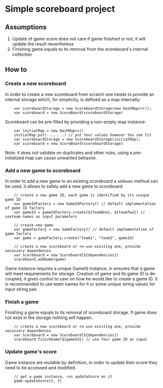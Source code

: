 # Simple scoreboard project

## Assumptions
1. Update of game score does not care if game finished or not, it will update the result nevertheless
2. Finishing game equals to its removal from the scoreboard's internal collection

## How to

### Create a new scoreboard
In order to create a new scoreboard from scratch one needs to provide an internal storage which, for simplicity, is defined as a map internally:

        var scoreboardStorage = new ScoreboardStorage(new HashMap<>());
        var scoreboard = new ScoreBoard(scoreboardStorage)

Scoreboard can be pre-filled by providing a non-empty map instance:
        
        var initialMap = new HashMap<>()
        initialMap.put(..., ...) // put Your values however You see fit
        var scoreboardStorage = new ScoreboardStorage(initialMap);
        var scoreboard = new ScoreBoard(scoreboardStorage)
        
Note: it does not validate on duplicates and other rules, using a pre-initialized map can cause unwanted behavior.

### Add a new game to scoreboard
In order to add a new game to an existing scoreboard a `addGame` method can be used, it allows to safely add a new game to scoreboard.

        // create a new game ID, each game is identified by its unique game ID 
        var gameIdFactory = new GameIdFactory() // default implementation of game ID factory
        var gameId = gameIdFactory.create(${teamOne}, ${teamTwo}) // useteam names as input parameters
        
        // create new game 
        var gameFactory = new GameFactory() // default implementation of game factory
        var game = gameFactory.create("team1", "team2", gameId)

        // create a new scoreboard or re-use existing one, provide necessary dependences
        var scoreboard = new Scoreboard(${dependencies})
        scoreboard.addGame(game)

Game instance requires a unique GameId instance, in ensures that a game will meet requirements for storage.
Creation of game and its game ID is de-coupled, it gives control to user on how he would like to create a game ID. 
It is recommended to use team names for it or some unique string values for input string pair.

### Finish a game
Finishing a game equals to its removal of scoreboard storage. If game does not exist in the storage nothing will happen.

        // create a new scoreboard or re-use existing one, provide necessary dependences
        var scoreboard = new Scoreboard(${dependencies})
        scoreboard.finishGame(${gameId}) // use Your game ID as input

### Update game's score
Game instance are mutable by definition, in order to update their score they need to be accessed and modified.

        // get a game instance, run updateScore on it
        game.updateScore(1, 2)

